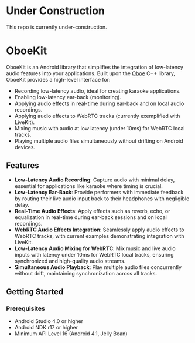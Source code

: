 # Under Construction

This repo is currently under-construction.

OboeKit
=======

OboeKit is an Android library that simplifies the integration of low-latency audio features into your applications. Built upon the [Oboe](https://github.com/google/oboe) C++ library, OboeKit provides a high-level interface for:

-   Recording low-latency audio, ideal for creating karaoke applications.
-   Enabling low-latency ear-back (monitoring).
-   Applying audio effects in real-time during ear-back and on local audio recordings.
-   Applying audio effects to WebRTC tracks (currently exemplified with LiveKit).
-   Mixing music with audio at low latency (under 10ms) for WebRTC local tracks.
-   Playing multiple audio files simultaneously without drifting on Android devices.

Features
--------

-   **Low-Latency Audio Recording**: Capture audio with minimal delay, essential for applications like karaoke where timing is crucial.
-   **Low-Latency Ear-Back**: Provide performers with immediate feedback by routing their live audio input back to their headphones with negligible delay.
-   **Real-Time Audio Effects**: Apply effects such as reverb, echo, or equalization in real-time during ear-back sessions and on local recordings.
-   **WebRTC Audio Effects Integration**: Seamlessly apply audio effects to WebRTC tracks, with current examples demonstrating integration with LiveKit.
-   **Low-Latency Audio Mixing for WebRTC**: Mix music and live audio inputs with latency under 10ms for WebRTC local tracks, ensuring synchronized and high-quality audio streams.
-   **Simultaneous Audio Playback**: Play multiple audio files concurrently without drift, maintaining synchronization across all tracks.

Getting Started
---------------

### Prerequisites

-   Android Studio 4.0 or higher
-   Android NDK r17 or higher
-   Minimum API Level 16 (Android 4.1, Jelly Bean)

[//]: # ()
[//]: # (### Installation)

[//]: # ()
[//]: # (1.  **Clone the Repository**:)

[//]: # ()
[//]: # (    bash)

[//]: # ()
[//]: # (    CopyEdit)

[//]: # ()
[//]: # (    `git clone https://github.com/yourusername/OboeKit.git`)

[//]: # ()
[//]: # (2.  **Add OboeKit to Your Project**:)

[//]: # ()
[//]: # (    -   **Using Android Studio**:)

[//]: # ()
[//]: # (        -   Open your project in Android Studio.)

[//]: # (        -   Navigate to `File` > `New` > `Import Module`.)

[//]: # (        -   Select the `OboeKit` directory from the cloned repository.)

[//]: # (        -   Follow the prompts to add the module to your project.)

[//]: # (    -   **Manual Integration**:)

[//]: # ()
[//]: # (        -   Copy the `OboeKit` directory into your project's root directory.)

[//]: # ()
[//]: # (        -   In your project's `settings.gradle` file, include the module:)

[//]: # ()
[//]: # (            groovy)

[//]: # ()
[//]: # (            CopyEdit)

[//]: # ()
[//]: # (            `include ':app', ':OboeKit'`)

[//]: # ()
[//]: # (        -   In your app module's `build.gradle` file, add a dependency on OboeKit:)

[//]: # ()
[//]: # (            groovy)

[//]: # ()
[//]: # (            CopyEdit)

[//]: # ()
[//]: # (            `dependencies {)

[//]: # (            implementation project&#40;':OboeKit'&#41;)

[//]: # (            }`)

[//]: # ()
[//]: # (### Usage)

[//]: # ()
[//]: # (1.  **Initialize OboeKit**:)

[//]: # ()
[//]: # (    Before using OboeKit's features, initialize it in your application's `onCreate` method:)

[//]: # ()
[//]: # (    java)

[//]: # ()
[//]: # (    CopyEdit)

[//]: # ()
[//]: # (    `@Override)

[//]: # (    public void onCreate&#40;&#41; {)

[//]: # (    super.onCreate&#40;&#41;;)

[//]: # (    OboeKit.initialize&#40;this&#41;;)

[//]: # (    }`)

[//]: # ()
[//]: # (2.  **Recording Low-Latency Audio**:)

[//]: # ()
[//]: # (    To start recording audio with low latency:)

[//]: # ()
[//]: # (    java)

[//]: # ()
[//]: # (    CopyEdit)

[//]: # ()
[//]: # (    `OboeKit.startRecording&#40;new OboeKit.RecordingCallback&#40;&#41; {)

[//]: # (    @Override)

[//]: # (    public void onAudioData&#40;byte[] data&#41; {)

[//]: # (    // Handle the recorded audio data)

[//]: # (    })

[//]: # (    }&#41;;`)

[//]: # ()
[//]: # (3.  **Enabling Low-Latency Ear-Back**:)

[//]: # ()
[//]: # (    To enable ear-back for live monitoring:)

[//]: # ()
[//]: # (    java)

[//]: # ()
[//]: # (    CopyEdit)

[//]: # ()
[//]: # (    `OboeKit.enableEarBack&#40;true&#41;;`)

[//]: # ()
[//]: # (4.  **Applying Real-Time Audio Effects**:)

[//]: # ()
[//]: # (    Apply effects during ear-back or recording:)

[//]: # ()
[//]: # (    java)

[//]: # ()
[//]: # (    CopyEdit)

[//]: # ()
[//]: # (    `OboeKit.applyEffect&#40;OboeKit.Effect.REVERB, true&#41;;`)

[//]: # ()
[//]: # (5.  **Integrating with WebRTC &#40;LiveKit Example&#41;**:)

[//]: # ()
[//]: # (    To apply audio effects to WebRTC tracks:)

[//]: # ()
[//]: # (    java)

[//]: # ()
[//]: # (    CopyEdit)

[//]: # ()
[//]: # (    `OboeKit.attachToWebRTCTrack&#40;liveKitTrack, new OboeKit.Effect[]{OboeKit.Effect.ECHO}&#41;;`)

[//]: # ()
[//]: # (6.  **Mixing Music with Live Audio for WebRTC**:)

[//]: # ()
[//]: # (    To mix background music with live audio input:)

[//]: # ()
[//]: # (    java)

[//]: # ()
[//]: # (    CopyEdit)

[//]: # ()
[//]: # (    `OboeKit.mixWithMusic&#40;backgroundMusicFile, liveAudioInput, new OboeKit.MixCallback&#40;&#41; {)

[//]: # (    @Override)

[//]: # (    public void onMixedAudio&#40;byte[] mixedData&#41; {)

[//]: # (    // Handle the mixed audio data)

[//]: # (    })

[//]: # (    }&#41;;`)

[//]: # ()
[//]: # (7.  **Playing Multiple Audio Files Simultaneously**:)

[//]: # ()
[//]: # (    To play multiple audio files without drift:)

[//]: # ()
[//]: # (    java)

[//]: # ()
[//]: # (    CopyEdit)

[//]: # ()
[//]: # (    `OboeKit.playAudioFiles&#40;new String[]{file1, file2, file3}&#41;;`)

[//]: # ()
[//]: # (Documentation)

[//]: # (-------------)

[//]: # ()
[//]: # (For detailed documentation and advanced usage, please refer to the [OboeKit Wiki]&#40;https://github.com/yourusername/OboeKit/wiki&#41;.)

[//]: # ()
[//]: # (Contributing)

[//]: # (------------)

[//]: # ()
[//]: # (We welcome contributions! Please see our [Contributing Guidelines]&#40;https://github.com/yourusername/OboeKit/blob/main/CONTRIBUTING.md&#41; for more information.)